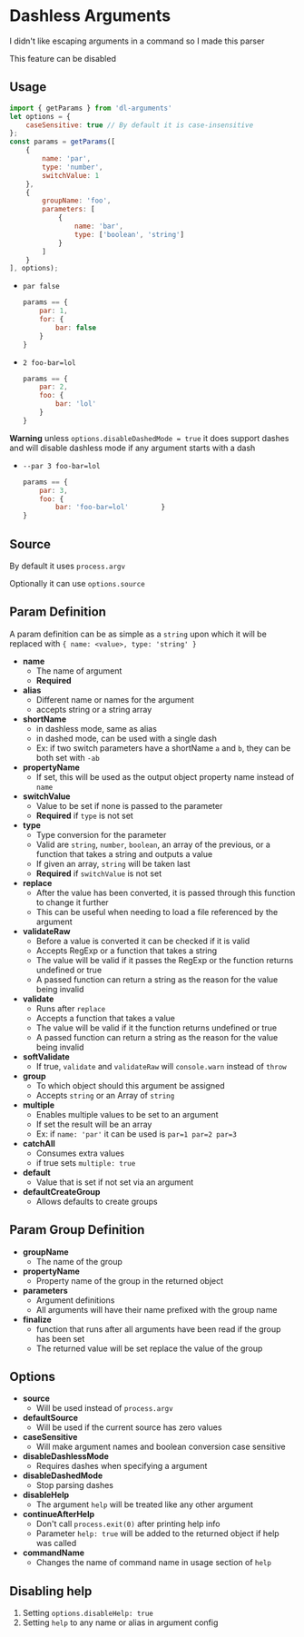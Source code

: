 # Dashless Arguments
I didn't like escaping arguments in a command so I made this parser

This feature can be disabled

## Usage
```js
import { getParams } from 'dl-arguments'
let options = {
    caseSensitive: true // By default it is case-insensitive
};
const params = getParams([
    {
        name: 'par',
        type: 'number',
        switchValue: 1
    },
    {
        groupName: 'foo',
        parameters: [
            {
                name: 'bar',
                type: ['boolean', 'string']
            }
        ]
    }
], options);
```

- `par false`
    ```js
    params == {
        par: 1,
        for: {
            bar: false
        }
    }
    ```
- `2 foo-bar=lol`
    ```js
    params == {
        par: 2,
        foo: {
            bar: 'lol'
        }
    }
    ```
**Warning** unless `options.disableDashedMode = true` it does support dashes and will disable dashless mode if any argument starts with a dash
- `--par 3 foo-bar=lol`
    ```js
    params == {
        par: 3,
        foo: {
            bar: 'foo-bar=lol'        }
    }
    ```


## Source
By default it uses `process.argv`

Optionally it can use `options.source`

## Param Definition
A param definition can be as simple as a `string` upon which it will be replaced with `{ name: <value>, type: 'string' }`
- **name**
    - The name of argument
    - **Required**
- **alias**
    - Different name or names for the argument
    - accepts string or a string array
- **shortName**
    - in dashless mode, same as alias
    - in dashed mode, can be used with a single dash
    - Ex: if two switch parameters have a shortName `a` and `b`, they can be both set with `-ab`
- **propertyName**
    - If set, this will be used as the output object property name instead of `name`
- **switchValue**
    - Value to be set if none is passed to the parameter
    - **Required** if `type` is not set
- **type**
    - Type conversion for the parameter
    - Valid are `string`, `number`, `boolean`, an array of the previous, or a function that takes a string and outputs a value
    - If given an array, `string` will be taken last
    - **Required** if `switchValue` is not set
- **replace**
    - After the value has been converted, it is passed through this function to change it further
    - This can be useful when needing to load a file referenced by the argument
- **validateRaw**
    - Before a value is converted it can be checked if it is valid
    - Accepts RegExp or a function that takes a string
    - The value will be valid if it passes the RegExp or the function returns undefined or true
    - A passed function can return a string as the reason for the value being invalid
- **validate**
    - Runs after `replace`
    - Accepts a function that takes a value
    - The value will be valid if it the function returns undefined or true
    - A passed function can return a string as the reason for the value being invalid
- **softValidate**
    - If true, `validate` and `validateRaw` will `console.warn` instead of `throw`
- **group**
    - To which object should this argument be assigned
    - Accepts `string` or an Array of `string`
- **multiple**
    - Enables multiple values to be set to an argument
    - If set the result will be an array
    - Ex: if `name: 'par'` it can be used is `par=1 par=2 par=3`
- **catchAll**
    - Consumes extra values
    - if true sets `multiple: true`
- **default**
    - Value that is set if not set via an argument
- **defaultCreateGroup**
    - Allows defaults to create groups

## Param Group Definition
- **groupName**
    - The name of the group
- **propertyName**
    - Property name of the group in the returned object
- **parameters**
    - Argument definitions
    - All arguments will have their name prefixed with the group name
- **finalize**
    - function that runs after all arguments have been read if the group has been set
    - The returned value will be set replace the value of the group

## Options
- **source**
    - Will be used instead of `process.argv`
- **defaultSource**
    - Will be used if the current source has zero values
- **caseSensitive**
    - Will make argument names and boolean conversion case sensitive
- **disableDashlessMode**
    - Requires dashes when specifying a argument
- **disableDashedMode**
    - Stop parsing dashes
- **disableHelp**
    - The argument `help` will be treated like any other argument
- **continueAfterHelp**
    - Don't call `process.exit(0)` after printing help info
    - Parameter `help: true` will be added to the returned object if help was called
- **commandName**
    - Changes the name of command name in usage section of `help`

## Disabling help
1. Setting `options.disableHelp: true`
2. Setting `help` to any name or alias in argument config